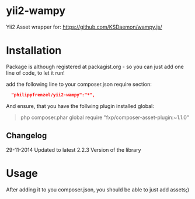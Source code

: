 # yii2-wampy

Yii2 Asset wrapper for: https://github.com/KSDaemon/wampy.js/

Installation
============
Package is although registered at packagist.org - so you can just add one line of code, to let it run!

add the following line to your composer.json require section:
```json
  "philippfrenzel/yii2-wampy":"*",
```

And ensure, that you have the follwing plugin installed global:

> php composer.phar global require "fxp/composer-asset-plugin:~1.1.0"

Changelog
---------

29-11-2014 Updated to latest 2.2.3 Version of the library

Usage
=====

After adding it to you composer.json, you should be able to just add assets;)
